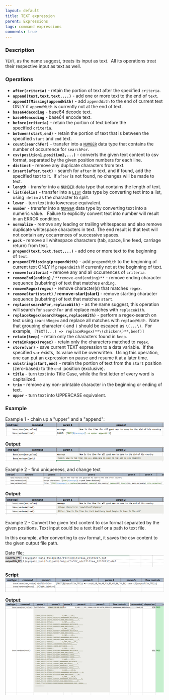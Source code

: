 ```yaml
---
layout: default
title: TEXT expression
parent: Expressions
tags: command expressions
comments: true
---
```



### Description
`TEXT`, as the name suggest, treats its input as text.  All its operations treat their respective input as text as well.


### Operations
- **`after(criteria)`** - retain the portion of text after the specified `criteria`.
- **`append(text,text,text,...)`** - add one or more text to the end of `text`.
- **`appendIfMissing(appendWith)`** - add `appendWith` to the end of current text ONLY if `appendWith` is currently 
  not at the end of text.
- **`base64decoding`** - base64 decode text.
- **`base64encoding`** - base64 encode text.
- **`before(criteria)`** - retain the portion of text before the specified `criteria`.
- **`between(start,end)`** - retain the portion of text that is between the specified `start` and `end` text.
- **`count(searchFor)`** - transfer into a [`NUMBER`](NUMBERexpression) data type that contains the number of 
  occurrence for `searchFor`.
- **`csv(position1,position2,...)`** - converts the given text content to csv format, separated by the given position 
  numbers for each line.
- **`distinct`** - remove any duplicate characters from text.
- **`insert(after,text)`** - search for `after` in text, and if found, add the specified text to it.  If `after` is 
  not found, no changes will be made to text.
- **`length`** - transfer into a [`NUMBER`](NUMBERexpression) data type that contains the length of text.
- **`list(delim)`** - transfer into a [`LIST`](LISTexpression) data type by converting text into a list, using 
  `delim` as the character to split.
- **`lower`** - turn text into lowercase equivalent.
- **`number`** - transfer into a [`NUMBER`](NUMBERexpression) data type by converting text into a numeric value.  
  Failure to explicitly convert text into number will result in an ERROR condition.
- **`normalize`** - remove any leading or trailing whitespaces and also remove duplicate whitespace characters in 
  text. The end result is that text will not contain any occurrences of successive spaces.
- **`pack`** - remove all whitespace characters (tab, space, line feed, carriage return) from text.
- **`prepend(text,text,text,...)`** - add one or more text to the beginning of `text`.
- **`prependIfMissing(prependWith)`** - add `prependWith` to the beginning of current text ONLY if `prependWith` if 
  currently not at the beginning of text.
- **`remove(criteria)`** - remove any and all occurrences of `criteria`.
- **`removeEnd(ending)`** / `**remove-end(ending)**` - remove ending character sequence (substring) of text that 
  matches `ending`.
- **`removeRegex(regex)`** - remove character(s) that matches `regex`.
- **`removeStart(start)`** / **remove-start(start)** - remove starting character sequence (substring) of text that 
  matches `start`.
- **`replace(searchFor,replaceWith)`** - as the name suggest, this operation will search for `searchFor` and replace 
  matches with `replaceWith`.
- **`replaceRegex(searchRegex,replaceWith)`** - perform a regex-search on text using `searchRegex` and replace all 
  matches with `replaceWith`.  Note that grouping character `(` and `)` should be escaped as `\(...\)`.  For example, 
  `[TEXT(...) => replaceRegex(**\(chicken\)**,beef)]`
- **`retain(keep)`** - retain only the characters found in `keep`.
- **`retainRegex(regex)`** - retain only the characters matched to `regex`.
- **`store(var)`** - save current TEXT expression to a data variable.  If the specified `var` exists, its value will 
  be overwritten.  Using this operation, one can put an expression on pause and resume it at a later time.
- **`substring(start,end)`** - retain the portion of text from the `start` position (zero-based) to the `end` 
  position (exclusive).
- **`title`** - turn text into Title Case, while the first letter of every word is capitalized.
- **`trim`** - remove any non-printable character in the beginning or ending of text.
- **`upper`** - turn text into UPPERCASE equivalent.


### Example
Example 1 - chain up a "upper" and a "append":<br/>
![](image/TEXTexpression_01.png)

**Output**:<br/>
![](image/TEXTexpression_02.png)

Example 2 - find uniqueness, and change text<br/>
![](image/TEXTexpression_03.png)

**Output**:<br/>
![](image/TEXTexpression_04.png)

Example 2 - Convert the given text content to csv format separated by the given positions. Text input could be a 
text itself or a path to text file.

In this example, after converting to csv format, it saves the csv content to the given output file path.

Date file:<br/>
![](image/TEXTexpression_05.png)

**Script**:<br/>
![](image/TEXTexpression_06.png)

**Output**:<br/>
![](image/TEXTexpression_07.png)
